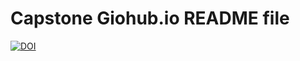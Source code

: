 # Capstone Giohub.io README file
[![DOI](https://zenodo.org/badge/364579418.svg)](https://zenodo.org/badge/latestdoi/364579418)

